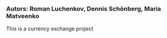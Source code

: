 ### Autors: Roman Luchenkov, Dennis Schönberg, Maria Matveenko

This is a currency exchange project

